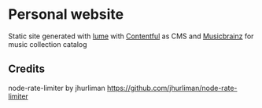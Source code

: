 # Personal website

Static site generated with [lume](https://lume.land/) with [Contentful](https://www.contentful.com/) as CMS and [Musicbrainz](https://musicbrainz.org/) for music collection catalog


## Credits

node-rate-limiter by jhurliman https://github.com/jhurliman/node-rate-limiter